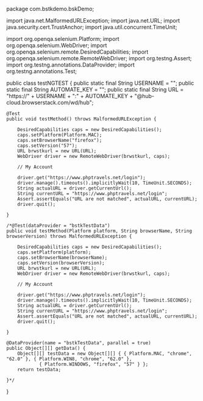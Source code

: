 package com.bstkdemo.bskDemo;

import java.net.MalformedURLException;
import java.net.URL;
import java.security.cert.TrustAnchor;
import java.util.concurrent.TimeUnit;

import org.openqa.selenium.Platform;
import org.openqa.selenium.WebDriver;
import org.openqa.selenium.remote.DesiredCapabilities;
import org.openqa.selenium.remote.RemoteWebDriver;
import org.testng.Assert;
import org.testng.annotations.DataProvider;
import org.testng.annotations.Test;

public class testNGTEST {
	public static final String USERNAME = "";
	public static final String AUTOMATE_KEY = "";
	public static final String URL = "https://" + USERNAME + ":" + AUTOMATE_KEY + "@hub-cloud.browserstack.com/wd/hub";

	@Test
	public void testMethod() throws MalformedURLException {

		DesiredCapabilities caps = new DesiredCapabilities();
		caps.setPlatform(Platform.MAC);
		caps.setBrowserName("firefox");
		caps.setVersion("57");
		URL brwstkurl = new URL(URL);
		WebDriver driver = new RemoteWebDriver(brwstkurl, caps);

		// My Account

		driver.get("https://www.phptravels.net/login");
		driver.manage().timeouts().implicitlyWait(10, TimeUnit.SECONDS);
		String actualURL = driver.getCurrentUrl();
		String currentURL = "https://www.phptravels.net/login";
		Assert.assertEquals("URL are not matched", actualURL, currentURL);
		driver.quit();

	}

	/*@Test(dataProvider = "bstkTestData")
	public void testMethod(Platform platform, String browserName, String browserVersion) throws MalformedURLException {

		DesiredCapabilities caps = new DesiredCapabilities();
		caps.setPlatform(platform);
		caps.setBrowserName(browserName);
		caps.setVersion(browserVersion);
		URL brwstkurl = new URL(URL);
		WebDriver driver = new RemoteWebDriver(brwstkurl, caps);

		// My Account

		driver.get("https://www.phptravels.net/login");
		driver.manage().timeouts().implicitlyWait(10, TimeUnit.SECONDS);
		String actualURL = driver.getCurrentUrl();
		String currentURL = "https://www.phptravels.net/login";
		Assert.assertEquals("URL are not matched", actualURL, currentURL);
		driver.quit();

	}

	@DataProvider(name = "bstkTestData", parallel = true)
	public Object[][] getData() {
		Object[][] testData = new Object[][] { { Platform.MAC, "chrome", "62.0" }, { Platform.WIN8, "chrome", "62.0" },
				{ Platform.WINDOWS, "firefox", "57" } };
		return testData;

	}*/

}
